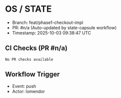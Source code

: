 # OS / STATE
- Branch: feat/phase1-checkout-impl
- PR: #n/a (Auto-updated by state-capsule workflow)
- Timestamp: 2025-10-03 09:38:47 UTC

## CI Checks (PR #n/a)
```
No PR checks available
```

## Workflow Trigger
- Event: push
- Actor: lomendor
